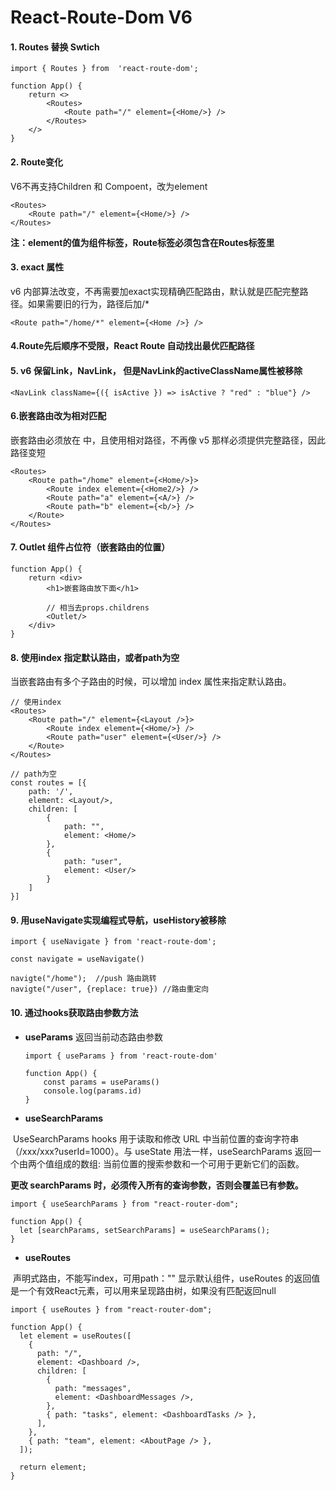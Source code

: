 # React-Route-Dom V6

#### 1. Routes 替换 Swtich

```react
import { Routes } from  'react-route-dom';

function App() {
    return <>
        <Routes>
        	<Route path="/" element={<Home/>} />	
        </Routes>
    </>
}
```



#### 2. Route变化

V6不再支持Children 和 Compoent，改为element

```react
<Routes>
	<Route path="/" element={<Home/>} />	
</Routes>
```

**注：element的值为组件标签，Route标签必须包含在Routes标签里**



#### 3. exact 属性

v6 内部算法改变，不再需要加exact实现精确匹配路由，默认就是匹配完整路径。如果需要旧的行为，路径后加/*

```react
<Route path="/home/*" element={<Home />} /> 
```



#### 4.Route先后顺序不受限，React Route 自动找出最优匹配路径



#### 5. v6 保留Link，NavLink， 但是NavLink的activeClassName属性被移除

```rea	
<NavLink className={({ isActive }) => isActive ? "red" : "blue"} />
```



#### 6.嵌套路由改为相对匹配

嵌套路由必须放在<Routes> </Routes>中，且使用相对路径，不再像 v5 那样必须提供完整路径，因此路径变短

```react
<Routes>
    <Route path="/home" element={<Home/>}>
    	<Route index element={<Home2/>} />
        <Route path="a" element={<A/>} />
        <Route path="b" element={<b/>} />
    </Route>
</Routes>
```



#### 7. Outlet 组件占位符（嵌套路由的位置）

```react
function App() {
    return <div>
        <h1>嵌套路由放下面</h1>
        
        // 相当去props.childrens
        <Outlet/>
    </div>
}
```



#### 8. 使用index 指定默认路由，或者path为空

当嵌套路由有多个子路由的时候，可以增加 index 属性来指定默认路由。

```react
// 使用index
<Routes>
    <Route path="/" element={<Layout />}>
    	<Route index element={<Home/>} />
        <Route path="user" element={<User/>} />
    </Route>
</Routes>

// path为空
const routes = [{
    path: '/',
    element: <Layout/>,
    children: [
        {
            path: "",
            element: <Home/>
        },
        {
            path: "user",
            element: <User/>
        }
    ]
}]
```



#### 9. 用useNavigate实现编程式导航，useHistory被移除

```react
import { useNavigate } from 'react-route-dom';

const navigate = useNavigate()

navigte("/home");  //push 路由跳转
navigte("/user", {replace: true}) //路由重定向
```



#### 10. 通过hooks获取路由参数方法

* **useParams** 返回当前动态路由参数

  ```react
  import { useParams } from 'react-route-dom'
  
  function App() {
      const params = useParams()
      console.log(params.id)
  }
  ```



* **useSearchParams**

​	UseSearchParams hooks 用于读取和修改 URL 中当前位置的查询字符串（/xxx/xxx?userId=1000）。与  useState 用法一样，useSearchParams 返回一个由两个值组成的数组: 当前位置的搜索参数和一个可用于更新它们的函数。

**更改 searchParams 时，必须传入所有的查询参数，否则会覆盖已有参数。**

```react
import { useSearchParams } from "react-router-dom";

function App() {
  let [searchParams, setSearchParams] = useSearchParams();
}
```



* **useRoutes** 

​	声明式路由，不能写index，可用path："" 显示默认组件，useRoutes 的返回值是一个有效React元素，可以用来呈现路由树，如果没有匹配返回null

```react
import { useRoutes } from "react-router-dom";

function App() {
  let element = useRoutes([
    {
      path: "/",
      element: <Dashboard />,
      children: [
        {
          path: "messages",
          element: <DashboardMessages />,
        },
        { path: "tasks", element: <DashboardTasks /> },
      ],
    },
    { path: "team", element: <AboutPage /> },
  ]);

  return element;
}
```

